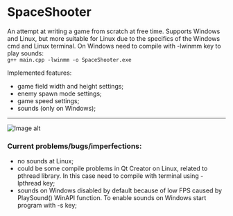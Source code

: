 # SpaceShooter
 An attempt at writing a game from scratch at free time. Supports Windows and Linux, but more suitable for Linux due to the specifics of the 
 Windows cmd and Linux terminal.
 On Windows need to compile with -lwinmm key to play sounds:  
 `g++ main.cpp -lwinmm -o SpaceShooter.exe`
 
 Implemented features:
 - game field width and height settings;
 - enemy spawn mode settings;
 - game speed settings;
 - sounds (only on Windows);
 
 ---
 
  ![Image alt](https://github.com/vaedermakar/SpaceShooter/raw/master/images/image1.PNG)
  
  
### Current problems/bugs/imperfections:  
- no sounds at Linux;
- could be some compile problems in Qt Creator on Linux, related to pthread library. In this case need to compile with terminal using -lpthread key;
- sounds on Windows disabled by default because of low FPS caused by PlaySound() WinAPI function. To enable sounds on Windows start program with -s key;

